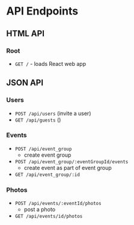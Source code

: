 # API Endpoints

## HTML API

### Root

- `GET /` - loads React web app

## JSON API

### Users

- `POST /api/users` (invite a user)
- `GET /api/guests` ()

### Events

- `POST /api/event_group`
  - create event group
- `POST /api/event_group/:eventGroupId/events`
  - create event as part of event group
- `GET /api/event_group/:id`

### Photos

- `POST /api/events/:eventId/photos`
  - post a photo
- `GET /api/events/id/photos`
